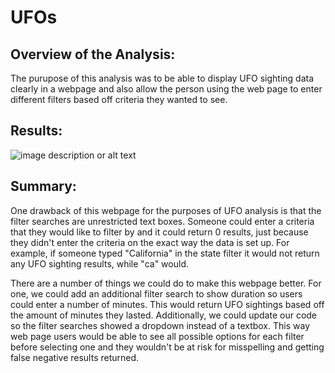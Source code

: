 # UFOs

## Overview of the Analysis:

The purupose of this analysis was to be able to display UFO sighting data clearly in a webpage and also allow the person using the web page to enter different filters based off criteria they wanted to see.

## Results:

![image description or alt text](https://raw.githubusercontent.com/charlotterotner/Election_Analysis_Final/main/Deliverable%202.png)

## Summary:
One drawback of this webpage for the purposes of UFO analysis is that the filter searches are unrestricted text boxes. Someone could enter a criteria that they would like to filter by and it could return 0 results, just because they didn't enter the criteria on the exact way the data is set up. For example, if someone typed "California" in the state filter it would not return any UFO sighting results, while "ca" would.

There are a number of things we could do to make this webpage better. For one, we could add an additional filter search to show duration so users could enter a number of minutes. This would return UFO sightings based off the amount of minutes they lasted. Additionally, we could update our code so the filter searches showed a dropdown instead of a textbox. This way web page users would be able to see all possible options for each filter before selecting one and they wouldn't be at risk for misspelling and getting false negative results returned. 

